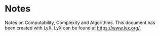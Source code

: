 # Notes
Notes on Computability, Complexity and Algorithms. This document has been created with LyX. LyX can be found at https://www.lyx.org/.
